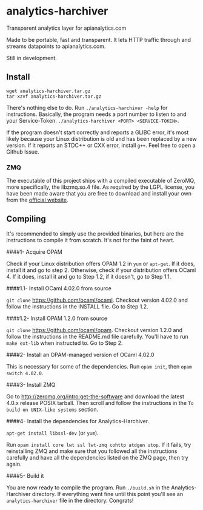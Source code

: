 analytics-harchiver
===================

Transparent analytics layer for apianalytics.com

Made to be portable, fast and transparent. It lets HTTP traffic through and streams datapoints to apianalytics.com.

Still in development.

## Install

```
wget analytics-harchiver.tar.gz
tar xzvf analytics-harchiver.tar.gz
```

There's nothing else to do. Run `./analytics-harchiver -help` for instructions. Basically, the program needs a port number to listen to and your Service-Token. `./analytics-harchiver <PORT> <SERVICE-TOKEN>`.

If the program doesn't start correctly and reports a GLIBC error, it's most likely because your Linux distribution is old and has been replaced by a new version. If it reports an STDC++ or CXX error, install `g++`. Feel free to open a Github Issue.

### ZMQ

The executable of this project ships with a compiled executable of ZeroMQ, more specifically, the libzmq.so.4 file. As required by the LGPL license, you have been made aware that you are free to download and install your own from the [official website](http://zeromq.org/intro:get-the-software).

## Compiling

It's recommended to simply use the provided binaries, but here are the instructions to compile it from scratch. It's not for the faint of heart.

####1- Acquire OPAM

Check if your Linux distribution offers OPAM 1.2 in `yum` or `apt-get`. If it does, install it and go to step 2. Otherwise, check if your distribution offers OCaml 4. If it does, install it and go to Step 1.2, if it doesn't, go to Step 1.1.

####1.1- Install OCaml 4.02.0 from source

`git clone` https://github.com/ocaml/ocaml. Checkout version 4.02.0 and follow the instructions in the INSTALL file. Go to Step 1.2.

####1.2- Install OPAM 1.2.0 from source

`git clone` https://github.com/ocaml/opam. Checkout version 1.2.0 and follow the instructions in the README.md file carefully. You'll have to run `make ext-lib` when instructed to. Go to Step 2.

####2- Install an OPAM-managed version of OCaml 4.02.0

This is necessary for some of the dependencies. Run `opam init`, then `opam switch 4.02.0`.

####3- Install ZMQ

Go to http://zeromq.org/intro:get-the-software and download the latest 4.0.x release POSIX tarball. Then scroll and follow the instructions in the `To build on UNIX-like systems` section.

####4- Install the dependencies for Analytics-Harchiver.

`apt-get install libssl-dev` (or `yum`).

Run `opam install core lwt ssl lwt-zmq cohttp atdgen utop`. If it fails, try reinstalling ZMQ and make sure that you followed all the instructions carefully and have all the dependencies listed on the ZMQ page, then try again.

####5- Build it

You are now ready to compile the program. Run `./build.sh` in the Analytics-Harchiver directory. If everything went fine until this point you'll see an `analytics-harchiver` file in the directory. Congrats!



